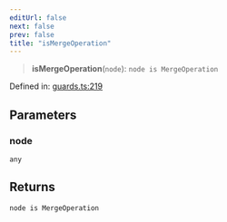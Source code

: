 ```yaml
---
editUrl: false
next: false
prev: false
title: "isMergeOperation"
---
```


> **isMergeOperation**(`node`): `node is MergeOperation`

Defined in: [guards.ts:219](https://github.com/rcs-agents/rcs-lang/blob/81d17140acf0fdf5d22c6fbab7c85de9a28f20ae/packages/ast/src/guards.ts#L219)

## Parameters

### node

`any`

## Returns

`node is MergeOperation`
